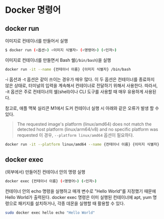 # Docker 명령어


## docker run
이미지로 컨테이너를 만들어서 실행

``` sh
$ docker run (<옵션>) <이미지 식별자> (<명령어>) (<인자>)
```

이미지로 컨테이너를 만들면서 Bash 쉘(`/bin/bash`)을 실행
``` sh
docker run -it --name {컨테이너 이름} {이미지 식별자} /bin/bash
```

-i 옵션과 -t 옵션은 같이 쓰이는 경우가 매우 많다. 이 두 옵션은 컨테이너를 종료하지 않은 상태로, 터미널의 입력을 계속해서 컨테이너로 전달하기 위해서 사용한다. 따라서, -it 옵션은 주로 컨테이너의 쉘(shell)이나 CLI 도구를 사용할 때 매우 유용하게 사용된다.

참고로, 애플 맥북 실리콘 M1에서 도커 컨테이너 실행 시 아래와 같은 오류가 발생 할 수 있다.
> The requested image's platform (linux/amd64) does not match the detected host platform (linux/arm64/v8) and no specific platform was requested
이 경우, `--platform linux/amd64` 옵션이 필요하다.
``` sh
docker run -it --platform linux/amd64 --name {컨테이너 이름} {이미지 식별자} /bin/bash
```




## docker exec
(외부에서) 만들어진 컨테이너 안의 명령 실행 

``` sh
docker exec {컨테이너 이름} (<명령어>) (<인자>)
```


컨테이너 안의 echo 명령을 실행하고 매개 변수로 "Hello World"를 지정했기 때문에 Hello World가 출력된다. docker exec 명령은 이미 실행된 컨테이너에 apt, yum 명령으로 패키지를 설치하거나, 각종 데몬을 실행할 때 활용할 수 있다.
``` sh
sudo docker exec hello echo "Hello World"
```